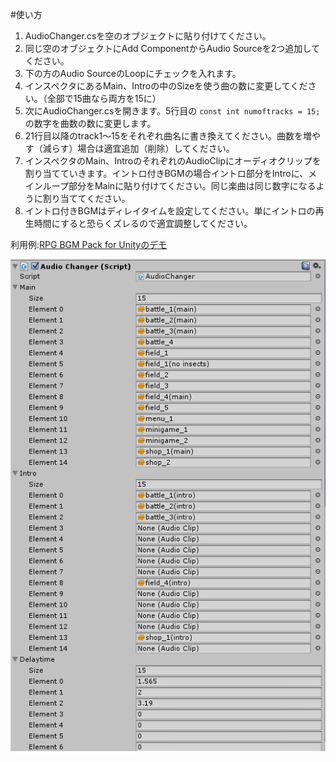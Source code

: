 #使い方
1. AudioChanger.csを空のオブジェクトに貼り付けてください。
2. 同じ空のオブジェクトにAdd ComponentからAudio Sourceを2つ追加してください。
3. 下の方のAudio SourceのLoopにチェックを入れます。
4. インスペクタにあるMain、Introの中のSizeを使う曲の数に変更してください。（全部で15曲なら両方を15に）
5. 次にAudioChanger.csを開きます。5行目の
`const int numoftracks = 15; `
の数字を曲数の数に変更します。
6. 21行目以降のtrack1～15をそれぞれ曲名に書き換えてください。曲数を増やす（減らす）場合は適宜追加（削除）してください。
7. インスペクタのMain、IntroのそれぞれのAudioClipにオーディオクリップを割り当てていきます。イントロ付きBGMの場合イントロ部分をIntroに、メインループ部分をMainに貼り付けてください。同じ楽曲は同じ数字になるように割り当ててください。
8. イントロ付きBGMはディレイタイムを設定してください。単にイントロの再生時間にすると恐らくズレるので適宜調整してください。

利用例:[RPG BGM Pack for Unityのデモ](http://knamica.github.io/asset/demo/demo.html)

![参考](https://github.com/knamica/sources/blob/master/capture1.PNG)
